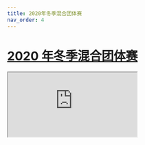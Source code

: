 ```yaml
---
title: 2020年冬季混合团体赛
nav_order: 4
---
```


# [2020 年冬季混合团体赛](https://docs.qq.com/sheet/DQ0V1Y3BZQW1WbWdI)

<iframe src="https://docs.qq.com/sheet/DQ0V1Y3BZQW1WbWdI"></iframe>
